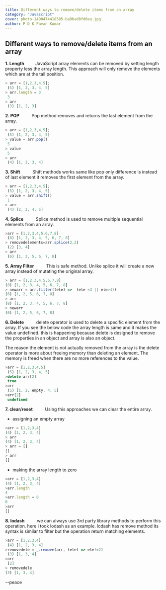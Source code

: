 ```yaml
---
title: Different ways to remove/delete items from an array
category: "Javascript"
cover: photo-1490474418585-ba9bad8fd0ea.jpg
author: P D K Pavan Kumar
---
```


## Different ways to remove/delete items from an array

**1. Length**
$\qquad$JavaScript array elements can be removed by setting length property less the array length. This approach will only remove the elements which are at the tail position.
```javascript
> arr = [1,2,3,4,5];
 (5) [1, 2, 3, 4, 5]
> arr.length = 3
 3
> arr
 (3) [1, 2, 3]
```
**2. POP**
$\qquad$ Pop method removes and returns the last element from the array.
```javascript
> arr = [1,2,3,4,5];
 (5) [1, 2, 3, 4, 5]
> value = arr.pop()
 5
> value
 5
> arr
 (4) [1, 2, 3, 4]
```
**3. Shift**
$\qquad$ Shift methods works same like pop only difference is instead of last element it removes the first element from the array.
```javascript
> arr = [1,2,3,4,5];
 (5) [1, 2, 3, 4, 5]
> value = arr.shift()
 1
> arr
 (4) [2, 3, 4, 5]
```
**4. Splice**
$\qquad$ Splice method is used to remove multiple sequential elements from an array.
```javascript
>arr = [1,2,3,4,5,6,7,8]
 (8) [1, 2, 3, 4, 5, 6, 7, 8]
> removedelements=arr.splice(2,2)
 (2) [3, 4]
> arr
 (6) [1, 2, 5, 6, 7, 8]
```
**5.  Array Filter**
$\qquad$ This is safe method. Unlike splice it will create a new array instead of mutating the original array.
```javascript
> arr = [1,2,3,4,5,6,7,8]
(8) [1, 2, 3, 4, 5, 6, 7, 8]
> newarr = arr.filter((ele) =>  (ele <3 || ele>4))
(6) [1, 2, 5, 6, 7, 8]
> arr
(8) [1, 2, 3, 4, 5, 6, 7, 8]
> newarr
(6) [1, 2, 5, 6, 7, 8]
```
**6. Delete**
$\qquad$ delete operator is used to delete a specific element from the array.
If you see the below code the array length is same and it makes the value undefined. this is happening because delete is designed to remove the properties in an object and array is also an object.

The reason the element is not actually removed from the array is the delete operator is more about freeing memory than deleting an element. The memory is freed when there are no more references to the value.
```javascript
>arr = [1,2,3,4,5]
 (5) [1, 2, 3, 4, 5]
>delete arr[2]
 true
>arr
 (5) [1, 2, empty, 4, 5]
>arr[2]
 undefined
```
**7.  clear/reset**
$\qquad$ Using this approaches we can clear the entire array. 

- assigning an empty array
```javascript
>arr = [1,2,3,4]
(4) [1, 2, 3, 4]
> arr
(4) [1, 2, 3, 4]
> arr = []
[]
> arr
[]
```
- making the array length to zero
```javascript
>arr = [1,2,3,4]
(4) [1, 2, 3, 4]
>arr.length
4
>arr.length = 0
0
>arr
[]
```
**8. lodash**
$\qquad$ we can always use 3rd party library methods to perform this operation. here i took lodash as an example.
lodash has remove method its syntax is similar to filter but the operation return matching elements.
```javascript
>arr = [1,2,3,4]
 (4) [1, 2, 3, 4]
>removedele = _.remove(arr, (ele) => ele!=2)
 (3) [1, 3, 4]
>arr
 [2]
> removedele
(3) [1, 3, 4]
```
--peace